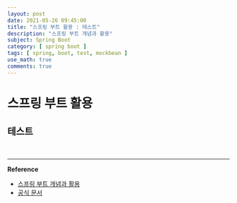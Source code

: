 ```yaml
---
layout: post
date: 2021-05-26 09:45:00
title: "스프링 부트 활용 : 테스트"
description: "스프링 부트 개념과 활용"
subject: Spring Boot
category: [ spring boot ]
tags: [ spring, boot, test, mockbean ]
use_math: true
comments: true
---
```


# 스프링 부트 활용

## 테스트

&nbsp;&nbsp;&nbsp;

---
**Reference**
+ [스프링 부트 개념과 활용](https://inf.run/Xny5)
+ [공식 문서](https://docs.spring.io/spring-boot/docs/2.0.3.RELEASE/reference/htmlsingle/)
